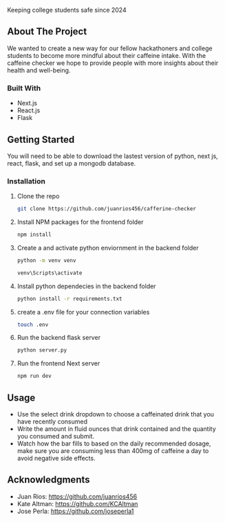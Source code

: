 Keeping college students safe since 2024


<!-- ABOUT THE PROJECT -->
## About The Project

We wanted to create a new way for our fellow hackathoners and college students to become more mindful about their caffeine intake. With the caffeine checker we hope to provide people with more insights about their health and well-being.


### Built With

* Next.js
* React.js
* Flask





<!-- GETTING STARTED -->
## Getting Started

You will need to be able to download the lastest version of python, next js, react, flask, and set up a mongodb database.

### Installation


1. Clone the repo
   ```sh
   git clone https://github.com/juanrios456/cafferine-checker
   ```
2. Install NPM packages for the frontend folder
   ```sh
   npm install
   ```
3. Create a and activate python enviornment in the backend folder
   ```sh
   python -m venv venv
   ```
   ```sh
   venv\Scripts\activate
   ```
4. Install python dependecies in the backend folder
   
   ```sh
   python install -r requirements.txt
   ```
5. create a .env file for your connection variables
   ```sh
   touch .env
   ```
6. Run the backend flask server
   ```sh
   python server.py
   ```
7. Run the frontend Next server
   ```sh
   npm run dev
   ```
   
<!-- USAGE EXAMPLES -->
## Usage

* Use the select drink dropdown to choose a caffeinated drink that you have recently consumed
* Write the amount in fluid ounces that drink contained and the quantity you consumed and submit.
* Watch how the bar fills to based on the daily recommended dosage, make sure you are consuming less than 400mg of caffeine a day to avoid negative side effects. 


<!-- ACKNOWLEDGMENTS -->
## Acknowledgments

* Juan Rios: https://github.com/juanrios456
* Kate Altman: https://github.com/KCAltman
* Jose Perla: https://github.com/joseperla1
  



